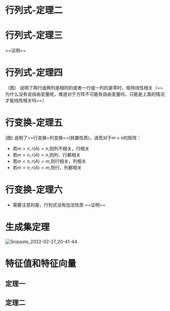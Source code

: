 # 行列式-定理二
# 行列式-定理三
==证明==
# 行列式-定理四
（图）
说明了两行或两列是相同的或者一行或一列的是零时，矩阵线性相关（==为什么没有说自由变量呢，难道对于方阵不可能有自由变量吗，只能是上面的情况才能线性相关吗==）
# 行变换-定理五
(图)
说明了==行变换$=$列变换==(转置性质)，进而对于$m\times n$的矩阵：
- 若$m>n,r(A)=n$,则列不相关，行相关
- 若$m>n,r(A)<n$,则列、行都相关
- 若$m<n,r(A)=m$,则行相关，列相关
- 若$m>n,r(A)<m$,则行、列都相关

# 行变换-定理六
- 需要注意的是，行列式没有加法性质
==证明==
# 生成集定理

![Snipaste_2022-02-27_20-41-44](https://gitee.com/empolal/blog-image/raw/master/stm32/Snipaste_2022-02-27_20-41-44.png)

# 特征值和特征向量
## 定理一
## 定理二

